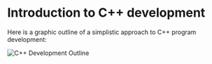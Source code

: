 # Introduction to C++ development

Here is a graphic outline of a simplistic approach to C++ program development:

![C++ Development Outline](https://raw.githubusercontent.com/anushikhov/cpp/main/0_Intro/img/cppdev.png)

